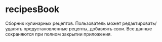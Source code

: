 # recipesBook
Сборник кулинарных рецептов. Пользователь может редактировать/удалять предустановленные рецепты, добавлять свои. Все данные сохраняются при полном закрытии приложения. 
